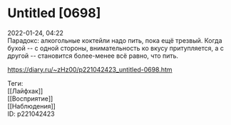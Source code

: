 Untitled [0698]
================

   
 2022-01-24, 04:22   
  Парадокс: алкогольные коктейли надо пить, пока ещё трезвый. Когда бухой -- с одной стороны, внимательность ко вкусу притупляется, а с другой -- становится более-менее всё равно, что пить.   
    
 <https://diary.ru/~zHz00/p221042423_untitled-0698.htm>   
   
 Теги:   
 [[Лайфхак]]   
 [[Восприятие]]   
 [[Наблюдения]]   
 ID: p221042423